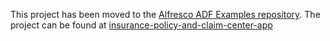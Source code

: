 This project has been moved to the [Alfresco ADF Examples repository](https://github.com/Alfresco/adf-examples). The project can be found at  [insurance-policy-and-claim-center-app](https://github.com/Alfresco/adf-examples/tree/master/ADF%201.5.0/insurance-policy-and-claim-center-app)